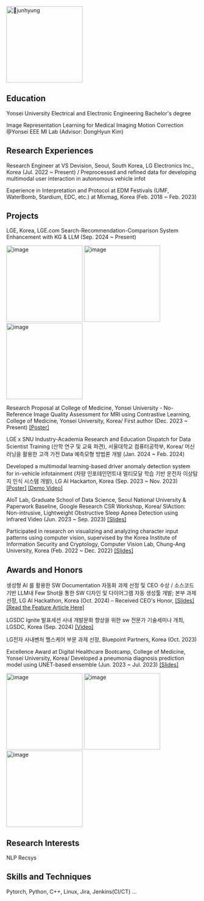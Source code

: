 
<img src="https://github.com/user-attachments/assets/9e0bd56b-5aa8-4cfb-ac3c-10b2ceb7ba57" alt="junhyung" width="200">


## Education

Yonsei University Electrical and Electronic Engineering Bachelor's degree

Image Representation Learning for Medical Imaging Motion Correction @Yonsei EEE MI Lab (Advisor: DongHyun Kim)

## Research Experiences

Research Engineer at VS Devision, Seoul, South Korea, LG Electronics Inc., Korea (Jul. 2022 ~ Present) / Preprocessed and refined data for developing multimodal user interaction in autonomous vehicle infot

Experience in Interpretation and Protocol at EDM Festivals (UMF, WaterBomb, 5tardium, EDC, etc.) at Mixmag, Korea (Feb. 2018 ~ Feb. 2023)

## Projects

LGE, Korea, LGE.com Search-Recommendation-Comparison System Enhancement with KG & LLM (Sep. 2024 ~ Present)


<img width="200" alt="image" src="https://github.com/user-attachments/assets/cde144cc-93f3-4b95-8108-f77e9076c488" />
<img width="200" alt="image" src="https://github.com/user-attachments/assets/9bda787a-3ba9-4f00-8359-9aba4d5201b7" />
<img width="200" alt="image" src="https://github.com/user-attachments/assets/58f6d812-5efb-4179-9c05-a88715667c57" />


Research Proposal at College of Medicine, Yonsei University - No-Reference Image Quality Assessment for MRI using Contrastive Learning, College of Medicine, Yonsei University, Korea/ First author (Dec. 2023 ~ Present)
[[Poster]](https://docs.google.com/presentation/d/1AgeVeamdqu7mWUhWMNuBPhJbHwUOg2VQxOTb3vapWJI/mobilepresent?usp=sharing)

LGE x SNU Industry-Academia Research and Education Dispatch for Data Scientist Training (산학 연구 및 교육 파견), 서울대학교 컴퓨터공학부, Korea/ 머신러닝을 활용한 고객 가전 Data 예측모형 방법론 개발 (Jan. 2024 ~ Feb. 2024)

Developed a multimodal learning-based driver anomaly detection system for in-vehicle infotainment (차량 인포테인먼트내 멀티모달 학습 기반 운전자 이상탐지 인식 시스템 개발), LG AI Hackarton, Korea (Sep. 2023 ~ Nov. 2023)
[[Poster]](https://docs.google.com/presentation/d/1Tn_IxBw_0K9AyMDqmLXG6q6gpc55OrTy03-MLEM-IKI/mobilepresent?usp=sharing)
[[Demo Video]](https://drive.google.com/file/d/1A6usGvQyZBSKy9sYcGz86GyE19weofnX/view?usp=sharing)

AIoT Lab, Graduate School of Data Science, Seoul National University & Paperwork Baseline, Google Research CSR Workshop, Korea/ SlAction: Non-intrusive, Lightweight Obstructive Sleep Apnea Detection using Infrared Video (Jun. 2023 ~ Sep. 2023)
[[Slides]](https://docs.google.com/presentation/d/1lBMjlY1C0PuB2HpK8_lS93kvZH426oItpa5iWKKmfHg/mobilepresent?usp=sharing)

Participated in research on visualizing and analyzing character input patterns using computer vision, supervised by the Korea Institute of Information Security and Cryptology, Computer Vision Lab, Chung-Ang University, Korea (Feb. 2022 ~ Dec. 2022)
[[Slides]](https://docs.google.com/presentation/d/1pcMfwIX3j1owk_HicaZoHUHtt0t4IqT0gGKL_99Zr2U/mobilepresent?usp=sharing)

## Awards and Honors

생성형 AI 를 활용한 SW Documentation 자동화 과제 선정 및 CEO 수상 / 소스코드기반 LLM내 Few Shot을 통한 SW 디자인 및 다이어그램 자동 생성툴 개발; 본부 과제 선정, LG AI Hackathon, Korea (Oct. 2024) – Received CEO's Honor,
[[Slides]](https://docs.google.com/presentation/d/1CSxdnqk11ui5JvEnv-Swx7L_2H1gnKa8QaSF8-EaZ9g/mobilepresent?usp=sharing)
[[Read the Feature Article Here]](https://m.mk.co.kr/news/business/11187029)

LGSDC Ignite 발표세션 사내 개발문화 향상을 위한 sw 전문가 기술세미나 개최, LGSDC, Korea (Sep. 2024)
[[Video]](https://www.youtube.com/watch?v=5ZweJ2ZNXeE&t=516s)

LG전자 사내벤처 헬스케어 부문 과제 선정, Bluepoint Partners, Korea (Oct. 2023)

Excellence Award at Digital Healthcare Bootcamp, College of Medicine, Yonsei University, Korea/ Developed a pneumonia diagnosis prediction model using UNET-based ensemble (Jun. 2023 ~ Jul. 2023)
[[Slides]](https://docs.google.com/presentation/d/15pwqhaYXzqRVRvjh8tzK8o583CKzZDl-a5SHUbfZKVk/mobilepresent?usp=sharing)

<img height="200" alt="image" src="https://github.com/user-attachments/assets/b1a5d3eb-15b4-46c7-9f2d-38845ee61882">
<img height="200" alt="image" src="https://github.com/user-attachments/assets/7301772b-e7e8-4ff3-98d1-eb997ff1647c">
<img height="200" alt="image" src="https://github.com/user-attachments/assets/b2525ca1-87bf-4b9d-9ada-d357ed547502">

## Research Interests

NLP
Recsys

## Skills and Techniques

Pytorch, Python, C++, Linux, Jira, Jenkins(CI/CT) ... 
